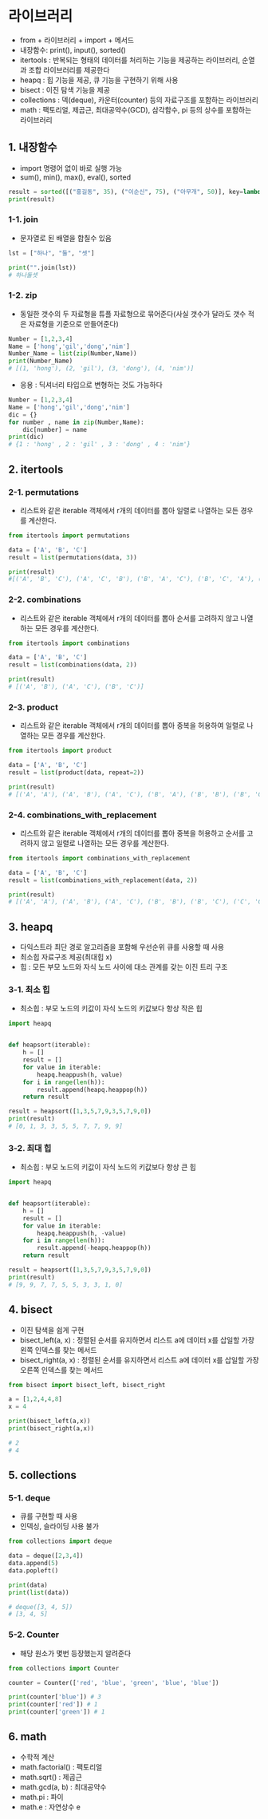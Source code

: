 # 라이브러리  
- from + 라이브러리 + import + 메서드
- 내장함수: print(), input(), sorted()  
- itertools : 반복되는 형태의 데이터를 처리하는 기능을 제공하는 라이브러리, 순열과 조합 라이브러리를 제공한다  
- heapq : 힙 기능을 제공, 큐 기능을 구현하기 위해 사용  
- bisect : 이진 탐색 기능을 제공  
- collections : 덱(deque), 카운터(counter) 등의 자료구조를 포함하는 라이브러리  
- math : 팩토리얼, 제곱근, 최대공약수(GCD), 삼각함수, pi 등의 상수를 포함하는 라이브러리  

## 1. 내장함수  
- import 명령어 없이 바로 실행 가능  
- sum(), min(), max(), eval(), sorted  
```python
result = sorted([("홍길동", 35), ("이순신", 75), ("아무개", 50)], key=lambda x: x[1])
print(result)
```

### 1-1. join  
- 문자열로 된 배열을 합칠수 있음  
```python
lst = ["하나", "둘", "셋"]

print("".join(lst))
# 하나둘셋
```

### 1-2. zip  
- 동일한 갯수의 두 자료형을 튜플 자료형으로 묶어준다(사실 갯수가 달라도 갯수 적은 자료형을 기준으로 만들어준다)  

```python
Number = [1,2,3,4]
Name = ['hong','gil','dong','nim']
Number_Name = list(zip(Number,Name))
print(Number_Name)
# [(1, 'hong'), (2, 'gil'), (3, 'dong'), (4, 'nim')]
```

- 응용 : 딕셔너리 타입으로 변형하는 것도 가능하다  
```python
Number = [1,2,3,4]
Name = ['hong','gil','dong','nim']
dic = {}
for number , name in zip(Number,Name): 
    dic[number] = name
print(dic)
# {1 : 'hong' , 2 : 'gil' , 3 : 'dong' , 4 : 'nim'}
```

## 2. itertools  

### 2-1. permutations  
- 리스트와 같은 iterable 객체에서 r개의 데이터를 뽑아 일렬로 나열하는 모든 경우를 계산한다.  
```python
from itertools import permutations

data = ['A', 'B', 'C']
result = list(permutations(data, 3))

print(result)
#[('A', 'B', 'C'), ('A', 'C', 'B'), ('B', 'A', 'C'), ('B', 'C', 'A'), ('C', 'A', 'B'), ('C', 'B', 'A')]
```

### 2-2. combinations  
- 리스트와 같은 iterable 객체에서 r개의 데이터를 뽑아 순서를 고려하지 않고 나열하는 모든 경우를 계산한다.  
```python
from itertools import combinations

data = ['A', 'B', 'C']
result = list(combinations(data, 2))

print(result)
# [('A', 'B'), ('A', 'C'), ('B', 'C')]
```

### 2-3. product  
- 리스트와 같은 iterable 객체에서 r개의 데이터를 뽑아 중복을 허용하여 일렬로 나열하는 모든 경우를 계산한다.  
```python
from itertools import product

data = ['A', 'B', 'C']
result = list(product(data, repeat=2))

print(result)
# [('A', 'A'), ('A', 'B'), ('A', 'C'), ('B', 'A'), ('B', 'B'), ('B', 'C'), ('C', 'A'), ('C', 'B'), ('C', 'C')]
```

### 2-4. combinations_with_replacement  
- 리스트와 같은 iterable 객체에서 r개의 데이터를 뽑아 중복을 허용하고 순서를 고려하지 않고 일렬로 나열하는 모든 경우를 계산한다.  
```python
from itertools import combinations_with_replacement

data = ['A', 'B', 'C']
result = list(combinations_with_replacement(data, 2))

print(result)
# [('A', 'A'), ('A', 'B'), ('A', 'C'), ('B', 'B'), ('B', 'C'), ('C', 'C')]
```

## 3. heapq  
- 다익스트라 최단 경로 알고리즘을 포함해 우선순위 큐를 사용할 때 사용  
- 최소힙 자료구조 제공(최대힙 x)  
- 힙 : 모든 부모 노드와 자식 노드 사이에 대소 관계를 갖는 이진 트리 구조  

### 3-1. 최소 힙  
- 최소힙 : 부모 노드의 키값이 자식 노드의 키값보다 항상 작은 힙
```python
import heapq


def heapsort(iterable):
    h = []
    result = []
    for value in iterable:
        heapq.heappush(h, value)
    for i in range(len(h)):
        result.append(heapq.heappop(h))
    return result

result = heapsort([1,3,5,7,9,3,5,7,9,0])
print(result)
# [0, 1, 3, 3, 5, 5, 7, 7, 9, 9]
```

### 3-2. 최대 힙  
- 최소힙 : 부모 노드의 키값이 자식 노드의 키값보다 항상 큰 힙
```python
import heapq


def heapsort(iterable):
    h = []
    result = []
    for value in iterable:
        heapq.heappush(h, -value)
    for i in range(len(h)):
        result.append(-heapq.heappop(h))
    return result

result = heapsort([1,3,5,7,9,3,5,7,9,0])
print(result)
# [9, 9, 7, 7, 5, 5, 3, 3, 1, 0]
```

## 4. bisect  
- 이진 탐색을 쉽게 구현  
- bisect_left(a, x) : 정렬된 순서를 유지하면서 리스트 a에 데이터 x를 삽일할 가장 왼쪽 인덱스를 찾는 메서드  
- bisect_right(a, x) : 정렬된 순서를 유지하면서 리스트 a에 데이터 x를 삽일할 가장 오른쪽 인덱스를 찾는 메서드  
```python
from bisect import bisect_left, bisect_right

a = [1,2,4,4,8]
x = 4

print(bisect_left(a,x))
print(bisect_right(a,x))

# 2
# 4
```

## 5. collections  

### 5-1. deque  
- 큐를 구현할 때 사용  
- 인덱싱, 슬라이딩 사용 불가  
```python
from collections import deque

data = deque([2,3,4])
data.append(5)
data.popleft()

print(data)
print(list(data))

# deque([3, 4, 5])
# [3, 4, 5]
```

### 5-2. Counter  
- 해당 원소가 몇번 등장했는지 알려준다  
```python
from collections import Counter

counter = Counter(['red', 'blue', 'green', 'blue', 'blue'])

print(counter['blue']) # 3
print(counter['red']) # 1
print(counter['green']) # 1
```

## 6. math  
- 수학적 계산  
- math.factorial() : 팩토리얼
- math.sqrt() : 제곱근 
- math.gcd(a, b) : 최대공약수
- math.pi : 파이
- math.e : 자연상수 e

